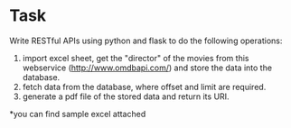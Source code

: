 # Task

Write RESTful APIs using python and flask to do the following operations:
1. import excel sheet, get the "director" of the movies from this webservice (http://www.omdbapi.com/) and store the data into the database.
2. fetch data from the database, where offset and limit are required.
3. generate a pdf file of the stored data and return its URI.

*you can find sample excel attached
